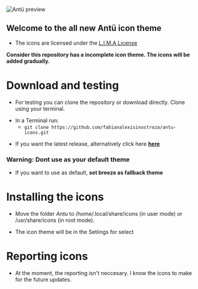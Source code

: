 ![Antü preview](https://pinguinosyuncafe.files.wordpress.com/2017/07/antu-icons-2017.png)

## Welcome to the all new Antü icon theme

- The icons are licensed under the [L.I.M.A License](https://limalicense.com/getlicense/) 

**Consider this repository has a incomplete icon theme. The icons will be added gradually.**

# Download and testing

- For testing you can clone the repository or download directly. Clone using your terminal.

* In a Terminal run: 
  * `git clone https://github.com/fabianalexisinostroza/antu-icons.git`

- If you want the latest release, alternatively click here [**here**](https://github.com/fabianalexisinostroza/antu-icons/releases)

### Warning: Dont use as your default theme

- If you want to use as default, **set breeze as fallback theme**

# Installing the icons

- Move the folder *Antu*  to /home/.local/share/icons (in user mode) or /usr/share/icons (in root mode).

- The icon theme will be in the Setiings for select


# Reporting icons

- At the moment, the reporting isn't neccesary. I know the icons to make for the future updates.

